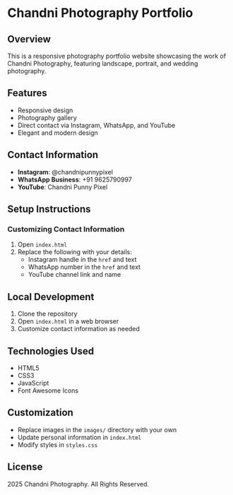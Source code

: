 # Chandni Photography Portfolio

## Overview
This is a responsive photography portfolio website showcasing the work of Chandni Photography, featuring landscape, portrait, and wedding photography.

## Features
- Responsive design
- Photography gallery
- Direct contact via Instagram, WhatsApp, and YouTube
- Elegant and modern design

## Contact Information
- **Instagram**: @chandnipunnypixel
- **WhatsApp Business**: +91 9625790997
- **YouTube**: Chandni Punny Pixel

## Setup Instructions

### Customizing Contact Information
1. Open `index.html`
2. Replace the following with your details:
   - Instagram handle in the `href` and text
   - WhatsApp number in the `href` and text
   - YouTube channel link and name

## Local Development

1. Clone the repository
2. Open `index.html` in a web browser
3. Customize contact information as needed

## Technologies Used
- HTML5
- CSS3
- JavaScript
- Font Awesome Icons

## Customization
- Replace images in the `images/` directory with your own
- Update personal information in `index.html`
- Modify styles in `styles.css`

## License
 2025 Chandni Photography. All Rights Reserved.
